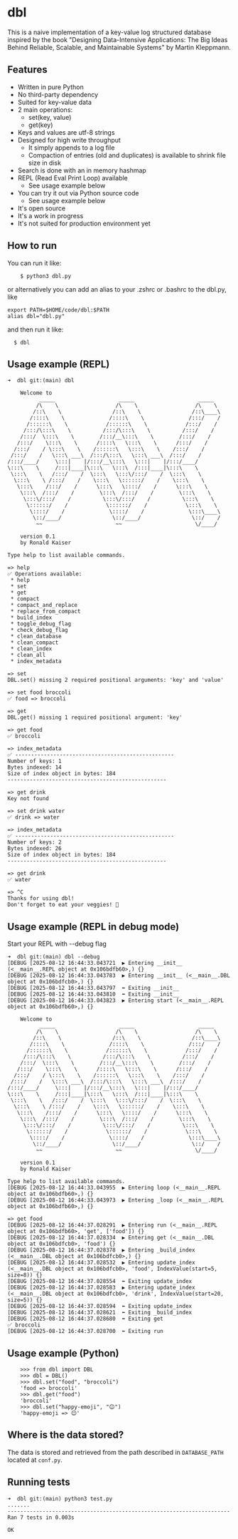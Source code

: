 dbl
===
This is a naive implementation of a key-value log structured database inspired by the book "Designing Data-Intensive Applications: The Big Ideas Behind Reliable, Scalable, and Maintainable Systems" by Martin Kleppmann.

Features
--------

- Written in pure Python
- No third-party dependency
- Suited for key-value data
- 2 main operations:
  - set(key, value)
  - get(key)
- Keys and values are utf-8 strings
- Designed for high write throughput
  - It simply appends to a log file
  - Compaction of entries (old and duplicates) is available to shrink file size in disk
- Search is done with an in memory hashmap
- REPL (Read Eval Print Loop) available
  - See usage example below
- You can try it out via Python source code
  - See usage example below
- It's open source
- It's a work in progress
- It's not suited for production environment yet

How to run
----------

You can run it like:
```
    $ python3 dbl.py
```
or alternatively you can add an alias to your .zshrc or .bashrc to the dbl.py, like 
```
export PATH=$HOME/code/dbl:$PATH
alias dbl="dbl.py"
```
and then run it like:
```
  $ dbl
```

Usage example (REPL)
--------------------

```
➜  dbl git:(main) dbl

    Welcome to
          _____                    _____                    _____
         /\    \                  /\    \                  /\    \
        /::\    \                /::\    \                /::\____\
       /::::\    \              /::::\    \              /:::/    /
      /::::::\    \            /::::::\    \            /:::/    /
     /:::/\:::\    \          /:::/\:::\    \          /:::/    /
    /:::/  \:::\    \        /:::/__\:::\    \        /:::/    /
   /:::/    \:::\    \      /::::\   \:::\    \      /:::/    /
  /:::/    / \:::\    \    /::::::\   \:::\    \    /:::/    /
 /:::/    /   \:::\ ___\  /:::/\:::\   \:::\ ___\  /:::/    /
/:::/____/     \:::|    |/:::/__\:::\   \:::|    |/:::/____/
\:::\    \     /:::|____|\:::\   \:::\  /:::|____|\:::\    \
 \:::\    \   /:::/    /  \:::\   \:::\/:::/    /  \:::\    \
  \:::\    \ /:::/    /    \:::\   \::::::/    /    \:::\    \
   \:::\    /:::/    /      \:::\   \::::/    /      \:::\    \
    \:::\  /:::/    /        \:::\  /:::/    /        \:::\    \
     \:::\/:::/    /          \:::\/:::/    /          \:::\    \
      \::::::/    /            \::::::/    /            \:::\    \
       \::::/    /              \::::/    /              \:::\____\
        \::/____/                \::/____/                \::/    /
         ~~                       ~~                       \/____/

    version 0.1
    by Ronald Kaiser

Type help to list available commands.

=> help
✅ Operations available:
 * help
 * set
 * get
 * compact
 * compact_and_replace
 * replace_from_compact
 * build_index
 * toggle_debug_flag
 * check_debug_flag
 * clean_database
 * clean_compact
 * clean_index
 * clean_all
 * index_metadata

=> set
DBL.set() missing 2 required positional arguments: 'key' and 'value'

=> set food broccoli
✅ food => broccoli

=> get
DBL.get() missing 1 required positional argument: 'key'

=> get food
✅ broccoli

=> index_metadata
✅ --------------------------------------------------
Number of keys: 1
Bytes indexed: 14
Size of index object in bytes: 184
--------------------------------------------------

=> get drink
Key not found

=> set drink water
✅ drink => water

=> index_metadata
✅ --------------------------------------------------
Number of keys: 2
Bytes indexed: 26
Size of index object in bytes: 184
--------------------------------------------------

=> get drink
✅ water

=> ^C
Thanks for using dbl!
Don't forget to eat your veggies! 🥦
```

Usage example (REPL in debug mode)
----------------------------------

Start your REPL with --debug flag
```
➜  dbl git:(main) dbl --debug
[DEBUG [2025-08-12 16:44:33.043721  ▶️ Entering __init__ (<__main__.REPL object at 0x106bdfb60>,) {}
[DEBUG [2025-08-12 16:44:33.043783  ▶️ Entering __init__ (<__main__.DBL object at 0x106bdfcb0>,) {}
[DEBUG [2025-08-12 16:44:33.043797  ⬅️ Exiting __init__
[DEBUG [2025-08-12 16:44:33.043810  ⬅️ Exiting __init__
[DEBUG [2025-08-12 16:44:33.043823  ▶️ Entering start (<__main__.REPL object at 0x106bdfb60>,) {}

    Welcome to
          _____                    _____                    _____
         /\    \                  /\    \                  /\    \
        /::\    \                /::\    \                /::\____\
       /::::\    \              /::::\    \              /:::/    /
      /::::::\    \            /::::::\    \            /:::/    /
     /:::/\:::\    \          /:::/\:::\    \          /:::/    /
    /:::/  \:::\    \        /:::/__\:::\    \        /:::/    /
   /:::/    \:::\    \      /::::\   \:::\    \      /:::/    /
  /:::/    / \:::\    \    /::::::\   \:::\    \    /:::/    /
 /:::/    /   \:::\ ___\  /:::/\:::\   \:::\ ___\  /:::/    /
/:::/____/     \:::|    |/:::/__\:::\   \:::|    |/:::/____/
\:::\    \     /:::|____|\:::\   \:::\  /:::|____|\:::\    \
 \:::\    \   /:::/    /  \:::\   \:::\/:::/    /  \:::\    \
  \:::\    \ /:::/    /    \:::\   \::::::/    /    \:::\    \
   \:::\    /:::/    /      \:::\   \::::/    /      \:::\    \
    \:::\  /:::/    /        \:::\  /:::/    /        \:::\    \
     \:::\/:::/    /          \:::\/:::/    /          \:::\    \
      \::::::/    /            \::::::/    /            \:::\    \
       \::::/    /              \::::/    /              \:::\____\
        \::/____/                \::/____/                \::/    /
         ~~                       ~~                       \/____/

    version 0.1
    by Ronald Kaiser

Type help to list available commands.
[DEBUG [2025-08-12 16:44:33.043955  ▶️ Entering loop (<__main__.REPL object at 0x106bdfb60>,) {}
[DEBUG [2025-08-12 16:44:33.043973  ▶️ Entering _loop (<__main__.REPL object at 0x106bdfb60>,) {}

=> get food
[DEBUG [2025-08-12 16:44:37.028291  ▶️ Entering run (<__main__.REPL object at 0x106bdfb60>, 'get', ['food']) {}
[DEBUG [2025-08-12 16:44:37.028334  ▶️ Entering get (<__main__.DBL object at 0x106bdfcb0>, 'food') {}
[DEBUG [2025-08-12 16:44:37.028378  ▶️ Entering _build_index (<__main__.DBL object at 0x106bdfcb0>,) {}
[DEBUG [2025-08-12 16:44:37.028532  ▶️ Entering update_index (<__main__.DBL object at 0x106bdfcb0>, 'food', IndexValue(start=5, size=8)) {}
[DEBUG [2025-08-12 16:44:37.028554  ⬅️ Exiting update_index
[DEBUG [2025-08-12 16:44:37.028583  ▶️ Entering update_index (<__main__.DBL object at 0x106bdfcb0>, 'drink', IndexValue(start=20, size=5)) {}
[DEBUG [2025-08-12 16:44:37.028594  ⬅️ Exiting update_index
[DEBUG [2025-08-12 16:44:37.028621  ⬅️ Exiting _build_index
[DEBUG [2025-08-12 16:44:37.028680  ⬅️ Exiting get
✅ broccoli
[DEBUG [2025-08-12 16:44:37.028700  ⬅️ Exiting run
```

Usage example (Python)
----------------------

```
    >>> from dbl import DBL
    >>> dbl = DBL()
    >>> dbl.set("food", "broccoli")
    'food => broccoli'
    >>> dbl.get("food")
    'broccoli'
    >>> dbl.set("happy-emoji", "😊")
    'happy-emoji => 😊'
```

Where is the data stored?
-------------------------

The data is stored and retrieved from the path described in `DATABASE_PATH` located at `conf.py`.


Running tests
-------------

```
➜  dbl git:(main) python3 test.py
.......
----------------------------------------------------------------------
Ran 7 tests in 0.003s

OK
```
